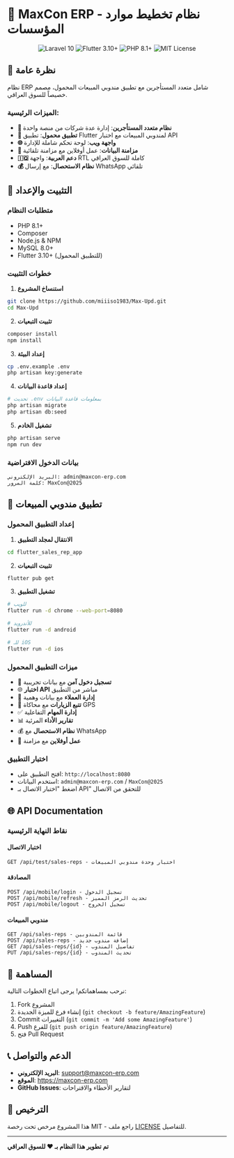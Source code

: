 # 🏢 MaxCon ERP - نظام تخطيط موارد المؤسسات

<p align="center">
<img src="https://img.shields.io/badge/Laravel-10-red" alt="Laravel 10">
<img src="https://img.shields.io/badge/Flutter-3.10+-blue" alt="Flutter 3.10+">
<img src="https://img.shields.io/badge/PHP-8.1+-purple" alt="PHP 8.1+">
<img src="https://img.shields.io/badge/License-MIT-green" alt="MIT License">
</p>

## 🎯 نظرة عامة

نظام ERP شامل متعدد المستأجرين مع تطبيق مندوبي المبيعات المحمول، مصمم خصيصاً للسوق العراقي.

### الميزات الرئيسية:
- **🏢 نظام متعدد المستأجرين**: إدارة عدة شركات من منصة واحدة
- **📱 تطبيق محمول**: تطبيق Flutter لمندوبي المبيعات مع اختبار API
- **🌐 واجهة ويب**: لوحة تحكم شاملة للإدارة
- **🔄 مزامنة البيانات**: عمل أوفلاين مع مزامنة تلقائية
- **🇮🇶 دعم العربية**: واجهة RTL كاملة للسوق العراقي
- **💰 نظام الاستحصال**: مع إرسال WhatsApp تلقائي

## 🚀 التثبيت والإعداد

### متطلبات النظام
- PHP 8.1+
- Composer
- Node.js & NPM
- MySQL 8.0+
- Flutter 3.10+ (للتطبيق المحمول)

### خطوات التثبيت

1. **استنساخ المشروع**
```bash
git clone https://github.com/miiiso1983/Max-Upd.git
cd Max-Upd
```

2. **تثبيت التبعيات**
```bash
composer install
npm install
```

3. **إعداد البيئة**
```bash
cp .env.example .env
php artisan key:generate
```

4. **إعداد قاعدة البيانات**
```bash
# تحديث .env بمعلومات قاعدة البيانات
php artisan migrate
php artisan db:seed
```

5. **تشغيل الخادم**
```bash
php artisan serve
npm run dev
```

### بيانات الدخول الافتراضية
```
البريد الإلكتروني: admin@maxcon-erp.com
كلمة المرور: MaxCon@2025
```

## 📱 تطبيق مندوبي المبيعات

### إعداد التطبيق المحمول

1. **الانتقال لمجلد التطبيق**
```bash
cd flutter_sales_rep_app
```

2. **تثبيت التبعيات**
```bash
flutter pub get
```

3. **تشغيل التطبيق**
```bash
# للويب
flutter run -d chrome --web-port=8080

# للأندرويد
flutter run -d android

# للـ iOS
flutter run -d ios
```

### ميزات التطبيق المحمول
- 🔐 **تسجيل دخول آمن** مع بيانات تجريبية
- 🌐 **اختبار API** مباشر من التطبيق
- 👥 **إدارة العملاء** مع بيانات وهمية
- 📍 **تتبع الزيارات** مع محاكاة GPS
- ✅ **إدارة المهام** التفاعلية
- 📊 **تقارير الأداء** المرئية
- 💰 **نظام الاستحصال** مع WhatsApp
- 🔄 **عمل أوفلاين** مع مزامنة

### اختبار التطبيق
- افتح التطبيق على: `http://localhost:8080`
- استخدم البيانات: `admin@maxcon-erp.com` / `MaxCon@2025`
- اضغط "اختبار الاتصال بـ API" للتحقق من الاتصال

## 🌐 API Documentation

### نقاط النهاية الرئيسية

#### اختبار الاتصال
```
GET /api/test/sales-reps - اختبار وحدة مندوبي المبيعات
```

#### المصادقة
```
POST /api/mobile/login - تسجيل الدخول
POST /api/mobile/refresh - تحديث الرمز المميز
POST /api/mobile/logout - تسجيل الخروج
```

#### مندوبي المبيعات
```
GET /api/sales-reps - قائمة المندوبين
POST /api/sales-reps - إضافة مندوب جديد
GET /api/sales-reps/{id} - تفاصيل المندوب
PUT /api/sales-reps/{id} - تحديث المندوب
```

## 🤝 المساهمة

نرحب بمساهماتكم! يرجى اتباع الخطوات التالية:

1. Fork المشروع
2. إنشاء فرع للميزة الجديدة (`git checkout -b feature/AmazingFeature`)
3. Commit التغييرات (`git commit -m 'Add some AmazingFeature'`)
4. Push للفرع (`git push origin feature/AmazingFeature`)
5. فتح Pull Request

## 📞 الدعم والتواصل

- **البريد الإلكتروني**: support@maxcon-erp.com
- **الموقع**: https://maxcon-erp.com
- **GitHub Issues**: لتقارير الأخطاء والاقتراحات

## 📄 الترخيص

هذا المشروع مرخص تحت رخصة MIT - راجع ملف [LICENSE](LICENSE) للتفاصيل.

---

**تم تطوير هذا النظام بـ ❤️ للسوق العراقي**
